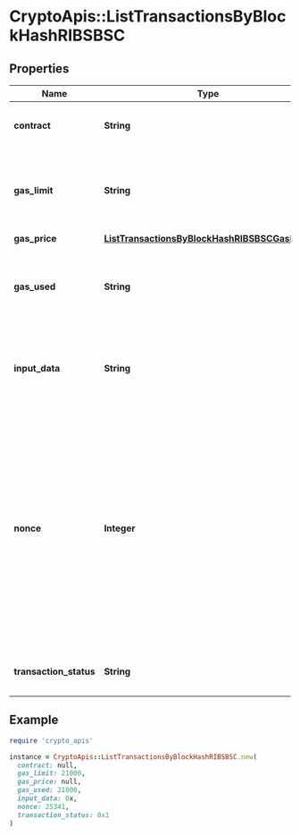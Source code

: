 # CryptoApis::ListTransactionsByBlockHashRIBSBSC

## Properties

| Name | Type | Description | Notes |
| ---- | ---- | ----------- | ----- |
| **contract** | **String** | Represents the specific transaction contract. | [optional] |
| **gas_limit** | **String** | Represents the amount of gas used by this specific transaction alone. |  |
| **gas_price** | [**ListTransactionsByBlockHashRIBSBSCGasPrice**](ListTransactionsByBlockHashRIBSBSCGasPrice.md) |  |  |
| **gas_used** | **String** | Represents the exact unit of gas that was used for the transaction. |  |
| **input_data** | **String** | Represents additional information that is required for the transaction. |  |
| **nonce** | **Integer** | Represents the sequential running number for an address, starting from 0 for the first transaction. E.g., if the nonce of a transaction is 10, it would be the 11th transaction sent from the sender&#39;s address. |  |
| **transaction_status** | **String** | Represents the status of this transaction |  |

## Example

```ruby
require 'crypto_apis'

instance = CryptoApis::ListTransactionsByBlockHashRIBSBSC.new(
  contract: null,
  gas_limit: 21000,
  gas_price: null,
  gas_used: 21000,
  input_data: 0x,
  nonce: 25341,
  transaction_status: 0x1
)
```


